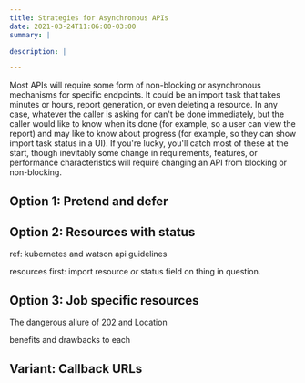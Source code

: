```yaml
---
title: Strategies for Asynchronous APIs
date: 2021-03-24T11:06:00-03:00
summary: |

description: |

---
```


Most APIs will require some form of non-blocking or asynchronous mechanisms for specific endpoints. It could be an
import task that takes minutes or hours, report generation, or even deleting a resource. In any case, whatever the caller
is asking for can't be done immediately, but the caller would like to know when its done (for example, so a user can view
the report) and may like to know about progress (for example, so they can show import task status in a UI). If you're lucky,
you'll catch most of these at the start, though inevitably some change in requirements, features, or performance
characteristics will require changing an API from blocking or non-blocking.

## Option 1: Pretend and defer

## Option 2: Resources with status

ref: kubernetes and watson api guidelines

resources first: import resource
*or* status field on thing in question.

## Option 3: Job specific resources

The dangerous allure of 202 and Location

benefits and drawbacks to each

## Variant: Callback URLs

